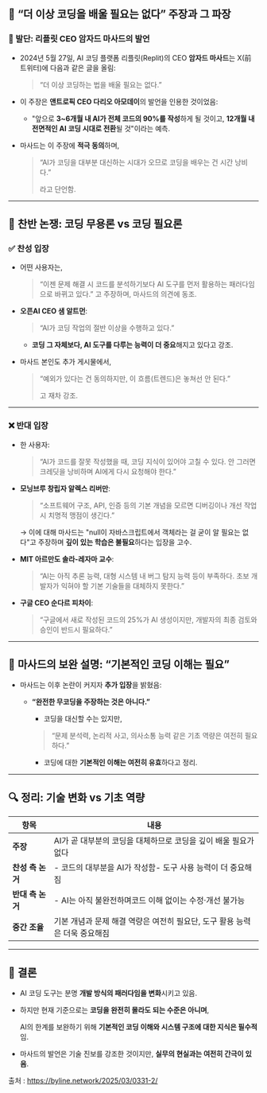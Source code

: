 ## 🧠 “더 이상 코딩을 배울 필요는 없다” 주장과 그 파장

### 📌 발단: 리플릿 CEO 암자드 마사드의 발언

- 2024년 5월 27일, AI 코딩 플랫폼 리플릿(Replit)의 CEO **암자드 마사드**는 X(前 트위터)에 다음과 같은 글을 올림:

  > “더 이상 코딩하는 법을 배울 필요는 없다.”

- 이 주장은 **앤트로픽 CEO 다리오 아모데이**의 발언을 인용한 것이었음:
    - "앞으로 **3~6개월 내 AI가 전체 코드의 90%를 작성**하게 될 것이고, **12개월 내 전면적인 AI 코딩 시대로 전환**될 것"이라는 예측.
- 마사드는 이 주장에 **적극 동의**하며,

  > “AI가 코딩을 대부분 대신하는 시대가 오므로 코딩을 배우는 건 시간 낭비다.”
  >
  >
  > 라고 단언함.


---

## 🧩 찬반 논쟁: 코딩 무용론 vs 코딩 필요론

### ✅ 찬성 입장

- 어떤 사용자는,

  > “이젠 문제 해결 시 코드를 분석하기보다 AI 도구를 먼저 활용하는 패러다임으로 바뀌고 있다.” 고 주장하며, 마사드의 의견에 동조.

- **오픈AI CEO 샘 알트먼**:

  > “AI가 코딩 작업의 절반 이상을 수행하고 있다.”
  >
    - **코딩 그 자체보다, AI 도구를 다루는 능력이 더 중요**해지고 있다고 강조.
- 마사드 본인도 추가 게시물에서,

  > “예외가 있다는 건 동의하지만, 이 흐름(트렌드)은 놓쳐선 안 된다.”
  >
  >
  > 고 재차 강조.


---

### ❌ 반대 입장

- 한 사용자:

  > “AI가 코드를 잘못 작성했을 때, 코딩 지식이 있어야 고칠 수 있다. 안 그러면 크레딧을 낭비하며 AI에게 다시 요청해야 한다.”

- **모닝브루 창립자 알렉스 리버만**:

  > “소프트웨어 구조, API, 인증 등의 기본 개념을 모르면 디버깅이나 개선 작업 시 치명적 맹점이 생긴다.”
  >

  → 이에 대해 마사드는 "null이 자바스크립트에서 객체라는 걸 굳이 알 필요는 없다"고 주장하며 **깊이 있는 학습은 불필요**하다는 입장을 고수.

- **MIT 아르만도 솔라-레자마 교수**:

  > “AI는 아직 추론 능력, 대형 시스템 내 버그 탐지 능력 등이 부족하다. 초보 개발자가 익혀야 할 기본 기술들을 대체하지 못한다.”

- **구글 CEO 순다르 피차이**:

  > “구글에서 새로 작성된 코드의 25%가 AI 생성이지만, 개발자의 최종 검토와 승인이 반드시 필요하다.”


---

## 🧭 마사드의 보완 설명: “기본적인 코딩 이해는 필요”

- 마사드는 이후 논란이 커지자 **추가 입장**을 밝혔음:
    - **“완전한 무코딩을 주장하는 것은 아니다.”**
        - 코딩을 대신할 수는 있지만,

      > “문제 분석력, 논리적 사고, 의사소통 능력 같은 기초 역량은 여전히 필요하다.”
      >
        - 코딩에 대한 **기본적인 이해는 여전히 유효**하다고 정리.

---

## 🔍 정리: 기술 변화 vs 기초 역량

| 항목 | 내용 |
| --- | --- |
| **주장** | AI가 곧 대부분의 코딩을 대체하므로 코딩을 깊이 배울 필요가 없다 |
| **찬성 측 논거** | - 코드의 대부분을 AI가 작성함- 도구 사용 능력이 더 중요해짐 |
| **반대 측 논거** | - AI는 아직 불완전하며코드 이해 없이는 수정·개선 불가능 |
| **중간 조율** | 기본 개념과 문제 해결 역량은 여전히 필요단, 도구 활용 능력은 더욱 중요해짐 |

---

## 📌 결론

- AI 코딩 도구는 분명 **개발 방식의 패러다임을 변화**시키고 있음.
- 하지만 현재 기준으로는 **코딩을 완전히 몰라도 되는 수준은 아니며**,

  AI의 한계를 보완하기 위해 **기본적인 코딩 이해와 시스템 구조에 대한 지식은 필수적**임.

- 마사드의 발언은 기술 진보를 강조한 것이지만, **실무의 현실과는 여전히 간극이 있음**.

출처 : https://byline.network/2025/03/0331-2/